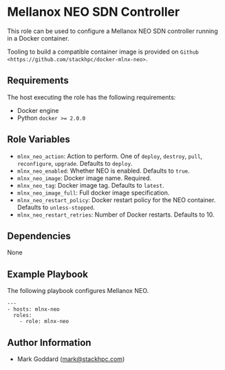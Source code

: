 Mellanox NEO SDN Controller
===========================

This role can be used to configure a Mellanox NEO SDN controller running in a
Docker container.

Tooling to build a compatible container image is provided on `Github
<https://github.com/stackhpc/docker-mlnx-neo>`.

Requirements
------------

The host executing the role has the following requirements:

* Docker engine
* Python ``docker >= 2.0.0``

Role Variables
--------------

* ``mlnx_neo_action``: Action to perform. One of ``deploy``, ``destroy``,
  ``pull``, ``reconfigure``, ``upgrade``. Defaults to ``deploy``.
* ``mlnx_neo_enabled``: Whether NEO is enabled. Defaults to ``true``.
* ``mlnx_neo_image``: Docker image name. Required.
* ``mlnx_neo_tag``: Docker image tag. Defaults to ``latest``.
* ``mlnx_neo_image_full``: Full docker image specification.
* ``mlnx_neo_restart_policy``: Docker restart policy for the NEO container.
  Defaults to ``unless-stopped``.
* ``mlnx_neo_restart_retries``: Number of Docker restarts. Defaults to 10.

Dependencies
------------

None

Example Playbook
----------------

The following playbook configures Mellanox NEO.

    ---
    - hosts: mlnx-neo
      roles:
        - role: mlnx-neo

Author Information
------------------

- Mark Goddard (<mark@stackhpc.com>)
